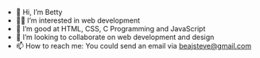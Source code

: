 - 👋 Hi, I’m Betty
- 👩‍💻 I’m interested in web development
- 🌱 I’m good at HTML, CSS, C Programming and JavaScript 
- 💞️ I’m looking to collaborate on web development and design
- 📫 How to reach me: You could send an email via beajsteve@gmail.com

<!---
betty-18/betty-18 is a ✨ special ✨ repository because its `README.md` (this file) appears on your GitHub profile.
You can click the Preview link to take a look at your changes.
--->
